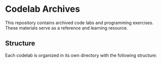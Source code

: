 # Codelab Archives

This repository contains archived code labs and programming exercises. These materials serve as a reference and learning resource.

## Structure

Each codelab is organized in its own directory with the following structure:

